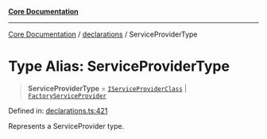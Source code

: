 [**Core Documentation**](../../README.md)

***

[Core Documentation](../../README.md) / [declarations](../README.md) / ServiceProviderType

# Type Alias: ServiceProviderType

> **ServiceProviderType** = [`IServiceProviderClass`](IServiceProviderClass.md) \| [`FactoryServiceProvider`](FactoryServiceProvider.md)

Defined in: [declarations.ts:421](https://github.com/stonemjs/core/blob/e2fddc9518734748c09a72d4b4064dd1d4c1288c/src/declarations.ts#L421)

Represents a ServiceProvider type.
